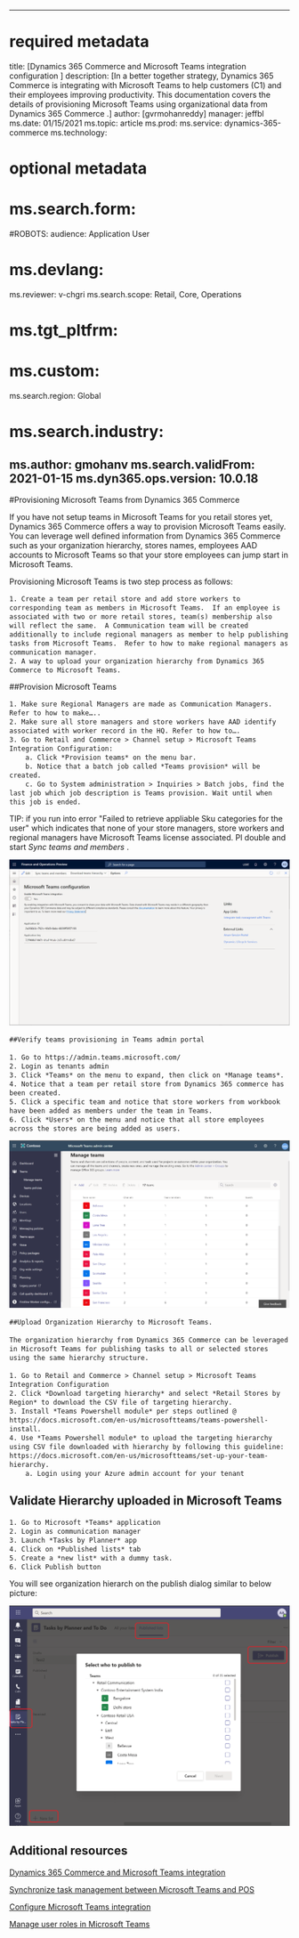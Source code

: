 
---
# required metadata
title: [Dynamics 365 Commerce and Microsoft Teams integration configuration ]
description: [In a better together strategy, Dynamics 365 Commerce is integrating with Microsoft Teams to help customers (C1) and their employees improving productivity.  This documentation covers the details of provisioning Microsoft Teams using organizational data from Dynamics 365 Commerce .]
author: [gvrmohanreddy]
manager: jeffbl
ms.date: 01/15/2021
ms.topic: article
ms.prod: 
ms.service: dynamics-365-commerce
ms.technology: 
# optional metadata
# ms.search.form:  
#ROBOTS: 
audience: Application User
# ms.devlang: 
ms.reviewer: v-chgri
ms.search.scope: Retail, Core, Operations
# ms.tgt_pltfrm: 
# ms.custom: 
ms.search.region: Global
# ms.search.industry: 
ms.author: gmohanv
ms.search.validFrom: 2021-01-15
ms.dyn365.ops.version: 10.0.18
---

#Provisioning Microsoft Teams from Dynamics 365 Commerce

If you have not setup teams in Microsoft Teams for you retail stores yet, Dynamics 365 Commerce offers a way to provision Microsoft Teams easily.  You can leverage well defined information from Dynamics 365 Commerce such as your organization hierarchy, stores names, employees AAD accounts to Microsoft Teams so that your store employees can jump start in Microsoft Teams.

Provisioning Microsoft Teams is two step process as follows:

	1. Create a team per retail store and add store workers to corresponding team as members in Microsoft Teams.  If an employee is associated with two or more retail stores, team(s) membership also will reflect the same.  A Communication team will be created additionally to include regional managers as member to help publishing tasks from Microsoft Teams.  Refer to how to make regional managers as communication manager. 
	2. A way to upload your organization hierarchy from Dynamics 365 Commerce to Microsoft Teams.  

##Provision Microsoft Teams

	1. Make sure Regional Managers are made as Communication Managers. Refer to how to make…..
	2. Make sure all store managers and store workers have AAD identify associated with worker record in the HQ. Refer to how to….
	3. Go to Retail and Commerce > Channel setup > Microsoft Teams Integration Configuration:
		a. Click *Provision teams* on the menu bar.
		b. Notice that a batch job called *Teams provision* will be created. 
		c. Go to System administration > Inquiries > Batch jobs, find the last job which job description is Teams provision. Wait until when this job is ended.

TIP:  if you run into error "Failed to retrieve appliable Sku categories for the user" which indicates that none of your store managers, store workers and regional managers have Microsoft Teams license associated.  Pl double and start *Sync teams and members* .  

![Dynamics 365 Commerce - Teams integration configuration](media/D365-Commerce-Microsoft-Teams-Configuration_with_disclaimer.png)

	
	
	
	
	##Verify teams provisioning in Teams admin portal
	
	1. Go to https://admin.teams.microsoft.com/
	2. Login as tenants admin 
	3. Click *Teams* on the menu to expand, then click on *Manage teams*.
	4. Notice that a team per retail store from Dynamics 365 commerce has been created. 
	5. Click a specific team and notice that store workers from workbook have been added as members under the team in Teams. 
	6. Click *Users* on the menu and notice that all store employees across the stores are being added as users.

![Dynamics 365 Commerce - Provisioning teams from Dynamics 365 Commerce](media/Teams-FLW-Admin-Teams.png)

	
	
	
	##Upload Organization Hierarchy to Microsoft Teams. 
	
	The organization hierarchy from Dynamics 365 Commerce can be leveraged in Microsoft Teams for publishing tasks to all or selected stores using the same hierarchy structure. 
	
	1. Go to Retail and Commerce > Channel setup > Microsoft Teams Integration Configuration
	2. Click *Download targeting hierarchy* and select *Retail Stores by Region* to download the CSV file of targeting hierarchy. 
	3. Install *Teams Powershell module* per steps outlined @ https://docs.microsoft.com/en-us/microsoftteams/teams-powershell-install.  
	4. Use *Teams Powershell module* to upload the targeting hierarchy using CSV file downloaded with hierarchy by following this guideline: https://docs.microsoft.com/en-us/microsoftteams/set-up-your-team-hierarchy. 
		a. Login using your Azure admin account for your tenant 

## Validate Hierarchy uploaded in Microsoft Teams

	1. Go to Microsoft *Teams* application 
	2. Login as communication manager 
	3. Launch *Tasks by Planner* app
	4. Click on *Published lists* tab
	5. Create a *new list* with a dummy task.
	6. Click Publish button 

You will see organization hierarch on the publish dialog similar to below picture: 

![Dynamics 365 Commerce - Provisioning teams from Dynamics 365 Commerce](media/Microsoft-teams-verify-org-hierarchy.png)

## Additional resources

[Dynamics 365 Commerce and Microsoft Teams integration ](commerce-teams-integration.md)

[Synchronize task management between Microsoft Teams and POS](synchronize-tasks-teams-pos.md)

[Configure Microsoft Teams integration](configure-teams-integration.md)

[Manage user roles in Microsoft Teams](manage-user-roles-teams.md)


